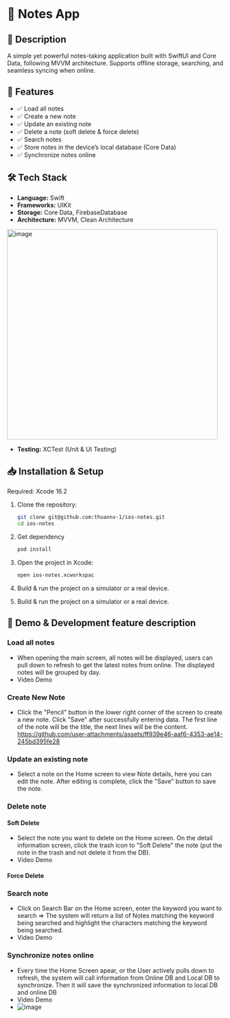 # 📝 Notes App

## 📌 Description
A simple yet powerful notes-taking application built with SwiftUI and Core Data, following MVVM architecture. Supports offline storage, searching, and seamless syncing when online.

## 🚀 Features
- ✅ Load all notes
- ✅ Create a new note
- ✅ Update an existing note
- ✅ Delete a note (soft delete & force delete)
- ✅ Search notes
- ✅ Store notes in the device’s local database (Core Data)
- ✅ Synchronize notes online

## 🛠️ Tech Stack
- **Language:** Swift
- **Frameworks:** UIKit
- **Storage:** Core Data, FirebaseDatabase
- **Architecture:** MVVM, Clean Architecture
<img width="490" alt="image" src="https://github.com/user-attachments/assets/8726dc0d-c789-4a38-bf25-442ddd8f6574" />

- **Testing:** XCTest (Unit & UI Testing)

## 📥 Installation & Setup
Required: Xcode 16.2
1. Clone the repository:
   ```sh
   git clone git@github.com:thuannv-1/ios-notes.git
   cd ios-notes
   ```
2. Get dependency
   ```sh
   pod install
   ```
3. Open the project in Xcode:
   ```sh
   open ios-notes.xcworkspac
   ```
4. Build & run the project on a simulator or a real device.

4. Build & run the project on a simulator or a real device.

## 📸 Demo & Development feature description

### Load all notes
- When opening the main screen, all notes will be displayed, users can pull down to refresh to get the latest notes from online. The displayed notes will be grouped by day.
- Video Demo




### Create New Note
- Click the "Pencil" button in the lower right corner of the screen to create a new note. Click "Save" after successfully entering data. The first line of the note will be the title, the next lines will be the content.
https://github.com/user-attachments/assets/ff939e46-aaf6-4353-ae14-245bd395fe28



### Update an existing note
- Select a note on the Home screen to view Note details, here you can edit the note. After editing is complete, click the "Save" button to save the note.

### Delete note
#### Soft Delete
- Select the note you want to delete on the Home screen. On the detail information screen, click the trash icon to "Soft Delete" the note (put the note in the trash and not delete it from the DB).
- Video Demo
#### Force Delete

### Search note
- Click on Search Bar on the Home screen, enter the keyword you want to search => The system will return a list of Notes matching the keyword being searched and highlight the characters matching the keyword being searched.
- Video Demo

### Synchronize notes online
- Every time the Home Screen apear, or the User actively pulls down to refresh, the system will call information from Online DB and Local DB to synchronize. Then it will save the synchronized information to local DB and online DB
- Video Demo
- ![image](https://github.com/user-attachments/assets/20628242-0c78-4f9a-b423-9c907bf2f15c)

